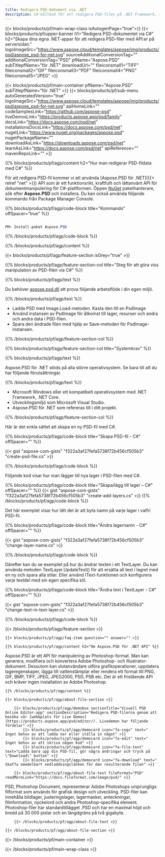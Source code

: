 ```yaml
---
title: Redigera PSD-dokument via .NET
description: C#-källkod för att redigera PSD-filen på .NET Framework, .NET Core.
---
```


{{< blocks/products/pf/main-wrap-class isAutogenPage="true">}}
{{< blocks/products/pf/upper-banner h1="Redigera PSD-dokumentet via C#" h2="Skapa dina egna .NET-appar för att redigera PSD-filer med API:er på serversidan." logoImageSrc="https://www.aspose.cloud/templates/aspose/img/products/psd/aspose_psd-for-net.svg" sourceAdditionalConversionTag="" additionalConversionTag="PSD" pfName="Aspose.PSD" subTitlepfName="för .NET" downloadUrl="" fileiconsmall1="TIFF" fileiconsmall2="GIF" fileiconsmall3="PDF" fileiconsmall4="PNG" fileiconsmall5="JPEG" >}}

{{< blocks/products/pf/main-container pfName="Aspose.PSD" subTitlepfName="för .NET" >}}
{{< blocks/products/pf/sub-menu autoGeneratedVersion="true" logoImageSrc="https://www.aspose.cloud/templates/aspose/img/products/psd/aspose_psd-for-net.svg" apiHomeLink="" codeSamplesLink="https://github.com/aspose-psd" liveDemosLink="https://products.aspose.app/psd/family" docsLink="https://docs.aspose.com/psd/net" installationsDocsLink="https://docs.aspose.com/psd/net" nugetLink="https://www.nuget.org/packages/aspose.psd" nugetPackageName="" downloadAsLink="https://downloads.aspose.com/psd/net" learnAsLink="https://docs.aspose.com/psd/net" apiReference="" mavenRepoLink="" >}}

{{% blocks/products/pf/agp/content h2="Hur man redigerar PSD-fildata med C#" %}}

 För att redigera PSD-fil kommer vi att använda
 [Aspose.PSD för .NET]({{< relref "net" >}})
 API som är ett funktionsrikt, kraftfullt och lättanvänt API för dokumentmanipulering för C#-plattformen. Öppen
 [NuGet](https://www.nuget.org/packages/aspose.psd)
 pakethanterare, sök efter
 **Aspose.PSD**
 och installera. Du kan också använda följande kommando från Package Manager Console.

{{% blocks/products/pf/agp/code-block title="Kommando" offSpacer="true" %}}

```cs

PM> Install-paket Aspose.PSD

```

{{% /blocks/products/pf/agp/code-block %}}

{{% /blocks/products/pf/agp/content %}}

{{< blocks/products/pf/agp/feature-section isGrey="true" >}}

{{% blocks/products/pf/agp/feature-section-col title="Steg för att göra viss manipulation av PSD-filen via C#" %}}

{{% blocks/products/pf/agp/text %}}

 Du behöver
 [aspose.psd.dll](https://downloads.aspose.com/psd/net)
 att prova följande arbetsflöde i din egen miljö.

{{% /blocks/products/pf/agp/text %}}

+ Ladda PSD med Image.Load-metoden. Kasta den till en PsdImage
+ Använd instansen av PsdImage för åtkomst till lager, resurser och andra och andra data i PSD-filen.
+ Spara den ändrade filen med hjälp av Save-metoden för PsdImage-instansen.

{{% /blocks/products/pf/agp/feature-section-col %}}

{{% blocks/products/pf/agp/feature-section-col title="Systemkrav" %}}

{{% blocks/products/pf/agp/text %}}

 Aspose.PSD för .NET stöds på alla större operativsystem. Se bara till att du har följande förutsättningar.

{{% /blocks/products/pf/agp/text %}}

- Microsoft Windows eller ett kompatibelt operativsystem med .NET Framework, .NET Core.
- Utvecklingsmiljö som Microsoft Visual Studio.
- Aspose.PSD för .NET som refereras till i ditt projekt.

{{% /blocks/products/pf/agp/feature-section-col %}}


Här är det enkla sättet att skapa en ny PSD-fil med C#.
<!-- CODE-BLOCK -->
{{% blocks/products/pf/agp/code-block title="Skapa PSD-fil - C#" offSpacer="" %}}

{{< gist "aspose-com-gists" "f322a3af27fefa5738f72b456cf505b3" "create-psd-file.cs" >}}

{{% /blocks/products/pf/agp/code-block %}}


Följande kod visar hur man lägger till nya lager i PSD-filen med C#.
<!-- CODE-BLOCK -->
{{% blocks/products/pf/agp/code-block title="Skapa/lägg till lager – C#" offSpacer="" %}}
{{< gist "aspose-com-gists" "f322a3af27fefa5738f72b456cf505b3" "create-add-layers.cs" >}}
{{% /blocks/products/pf/agp/code-block %}}


Det här exemplet visar hur lätt det är att byta namn på varje lager i valfri PSD-fil.
<!-- CODE-BLOCK -->
{{% blocks/products/pf/agp/code-block title="Ändra lagernamn - C#" offSpacer="" %}}

{{< gist "aspose-com-gists" "f322a3af27fefa5738f72b456cf505b3" "change-layer-name.cs" >}}

{{% /blocks/products/pf/agp/code-block %}}


Därefter kan du se exemplet på hur du ändrar texten i ett TextLayer. Du kan använda metoden TextLayer.UpdateText() för att ersätta all text i lagret med en ny och spara alla stilar.
Eller använd IText-funktionen och konfigurera varje textdel med sin egen specifika stil.
<!-- CODE-BLOCK -->
{{% blocks/products/pf/agp/code-block title="Ändra text i TextLayer - C#" offSpacer="" %}}

{{< gist "aspose-com-gists" "f322a3af27fefa5738f72b456cf505b3" "change-text-in-text-layer.cs" >}}

{{% /blocks/products/pf/agp/code-block %}}

{{< /blocks/products/pf/agp/feature-section >}}

    {{< blocks/products/pf/agp/faq-item question="" answer="" >}}
 

<!-- aboutfile Starts -->

    {{% blocks/products/pf/agp/content h2="Om Aspose.PSD för .NET API" %}}

 Aspose.PSD är ett API för manipulering av Photoshop-format. Man kan generera, modifiera och konvertera Adobe Photoshop- och Illustrator-dokument. Dessutom kan slutanvändare utföra grafikoperationer, uppdatera lageregenskaper, lägga till vattenstämplar eller rendera ett format till PNG, GIF, BMP, TIFF, JPEG, JPEG2000, PSD, PSB etc. Det är ett fristående API och kräver ingen installation av Adobe Photoshop.



    {{% /blocks/products/pf/agp/content %}}

    {{< blocks/products/pf/agp/about-file-section >}}

        {{< blocks/products/pf/agp/demobox sectionTitle="Visuell PSD Online Editor-app" sectionDescription="Redigera PSD-filerna genom att besöka vår [webbplats för Live Demos](https://products.aspose.app/psd/editor/). Livedemon har följande fördelar" >}}
            {{< blocks/products/pf/agp/democard icon="fa-cogs" text=" Inget behov av att ladda ner eller ställa in något" >}}
            {{< blocks/products/pf/agp/democard icon="fa-edit" text=" Inget behov av att skriva någon kod" >}}
            {{< blocks/products/pf/agp/democard icon="fa-file-text" text="Ladda bara upp din PSD-fil, gör några ändringar och tryck på \"Download\" button" >}}
            {{< blocks/products/pf/agp/democard icon="fa-download" text=" Skaffa omedelbart nedladdningslänken för den resulterande filen" >}}

        {{< blocks/products/pf/agp/about-file-text fileFormat="PSD" readMoreLink="https://docs.fileformat.com/image/psd/" >}}
PSD, Photoshop Document, representerar Adobe Photoshops ursprungliga filformat som används för grafisk design och utveckling. PSD-filer kan innehålla bildlager, justeringslager, lagermasker, anteckningar, filinformation, nyckelord och andra Photoshop-specifika element. Photoshop-filer har standardtillägget .PSD och har en maximal höjd och bredd på 30 000 pixlar och en längdgräns på två gigabyte.

        {{< /blocks/products/pf/agp/about-file-text >}}

    {{< /blocks/products/pf/agp/about-file-section >}}

<!-- aboutfile Ends -->

{{< /blocks/products/pf/main-container >}}
    
{{< /blocks/products/pf/main-wrap-class >}}
